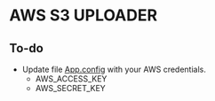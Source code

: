 # AWS S3 UPLOADER

## To-do
- Update file [App.config](App.config) with your AWS credentials.
    + AWS_ACCESS_KEY
    + AWS_SECRET_KEY